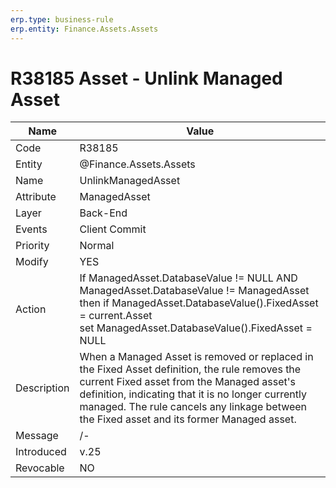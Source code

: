 ```yaml
---
erp.type: business-rule
erp.entity: Finance.Assets.Assets 
---
```


# R38185 Asset - Unlink Managed Asset

| Name | Value |
| ---- | ----- |
| Code | R38185 |
| Entity | @Finance.Assets.Assets |
| Name | UnlinkManagedAsset |
| Attribute | ManagedAsset |
| Layer | Back-End |
| Events | Client Commit |
| Priority | Normal |
| Modify | YES |
| Action |  If ManagedAsset.DatabaseValue != NULL AND  ManagedAsset.DatabaseValue != ManagedAsset <br>  then if ManagedAsset.DatabaseValue().FixedAsset = current.Asset <br> set ManagedAsset.DatabaseValue().FixedAsset = NULL |
| Description| When a Managed Asset is removed or replaced in the Fixed Asset definition, the rule removes the current Fixed asset from the Managed asset's definition, indicating that it is no longer currently managed. The rule cancels any linkage between the Fixed asset and its former Managed asset.|
| Message | /-|
| Introduced |v.25|
| Revocable | NO |
